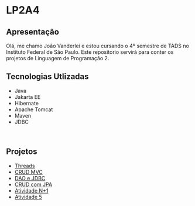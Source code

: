 <h1>LP2A4</h1>
<h2> Apresentação </h2>
<p> Olá, me chamo João Vanderlei e estou cursando o 4º semestre de TADS no Instituto Federal de São Paulo. Este repositorio servirá para conter os projetos de Linguagem de Programação 2. 
<br>

<h2>Tecnologias Utlizadas</h2>
<ul>
  <li>Java</li>
  <li>Jakarta EE</li>
  <li>Hibernate</li>
  <li>Apache Tomcat</li>
  <li>Maven</li>
  <li>JDBC</li>
</ul>
<br>

<h2>Projetos</h2>
<ul>
  <li><a href="https://github.com/jvanderlei/LP2A4/tree/main/Threads_Project">Threads</a></li>
  <li><a href="https://github.com/jvanderlei/LP2A4/tree/main/CRUD_MVC">CRUD MVC</a></li>
  <li><a href="https://github.com/jvanderlei/LP2A4/tree/main/DAO_JDBC">DAO e JDBC</a></li>
  <li><a href="https://github.com/jvanderlei/LP2A4/tree/main/CRUD_JPA">CRUD com JPA</a></li>
  <li><a href="https://github.com/jvanderlei/LP2A4/tree/main/N_MAIS_UM">Atividade N+1</a></li>
  <li><a href="https://github.com/jvanderlei/LP2A4/tree/main/ATIV5">Atividade 5</a></li>
</ul>
